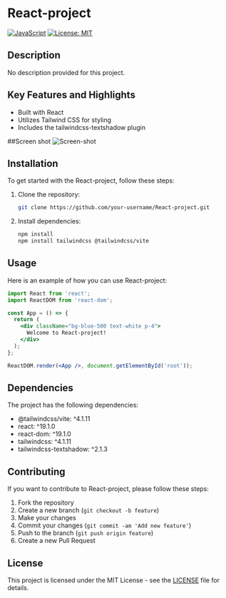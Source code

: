 # React-project

[![JavaScript](https://img.shields.io/badge/language-JavaScript-yellow)](https://www.javascript.com/)
[![License: MIT](https://img.shields.io/badge/License-MIT-blue.svg)](https://opensource.org/licenses/MIT)

## Description

No description provided for this project.

## Key Features and Highlights

- Built with React
- Utilizes Tailwind CSS for styling
- Includes the tailwindcss-textshadow plugin

##Screen shot
![Screen-shot](assets/screenshot.png)

## Installation

To get started with the React-project, follow these steps:

1. Clone the repository:
   ```bash
   git clone https://github.com/your-username/React-project.git
   ```

2. Install dependencies:
   ```bash
   npm install
   npm install tailwindcss @tailwindcss/vite
   ```

## Usage

Here is an example of how you can use React-project:

```jsx
import React from 'react';
import ReactDOM from 'react-dom';

const App = () => {
  return (
    <div className="bg-blue-500 text-white p-4">
      Welcome to React-project!
    </div>
  );
};

ReactDOM.render(<App />, document.getElementById('root'));
```

## Dependencies

The project has the following dependencies:
- @tailwindcss/vite: ^4.1.11
- react: ^19.1.0
- react-dom: ^19.1.0
- tailwindcss: ^4.1.11
- tailwindcss-textshadow: ^2.1.3

## Contributing

If you want to contribute to React-project, please follow these steps:
1. Fork the repository
2. Create a new branch (`git checkout -b feature`)
3. Make your changes
4. Commit your changes (`git commit -am 'Add new feature'`)
5. Push to the branch (`git push origin feature`)
6. Create a new Pull Request

## License

This project is licensed under the MIT License - see the [LICENSE](LICENSE) file for details.
